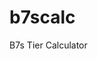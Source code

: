 # b7scalc
B7s Tier Calculator
<!DOCTYPE html>
<html lang="en">
<head>
    <meta charset="UTF-8">
    <meta name="viewport" content="width=device-width, initial-scale=1.0">
    <title>Revenue Change Calculator</title>
    <!-- Tailwind CSS CDN -->
    <script src="https://cdn.tailwindcss.com"></script>
    <style>
        /* Custom styles for Inter font */
        body {
            font-family: "Inter", sans-serif;
            padding-left: 1rem; /* Add some padding to the body for max-w-full */
            padding-right: 1rem;
        }
        /* Hide number input arrows */
        input[type='number']::-webkit-inner-spin-button,
        input[type='number']::-webkit-outer-spin-button {
            -webkit-appearance: none;
            margin: 0;
        }
        input[type='number'] {
            -moz-appearance: textfield;
        }
        /* Ensure table cells don't wrap too much */
        .min-w-full th, .min-w-full td {
            white-space: nowrap;
        }
        /* Adjust input width for better display in table */
        .variant-input {
            width: 70px; /* Smaller width for number inputs in table */
            padding: 0.25rem 0.5rem; /* Smaller padding */
            font-size: 0.875rem; /* sm:text-sm equivalent */
            text-align: center;
        }
        /* Sticky column for variant name */
        .sticky-col {
            position: sticky;
            left: 0;
            background-color: white;
            z-index: 10;
            box-shadow: 2px 0 5px rgba(0,0,0,0.1); /* Optional shadow for effect */
        }
        /* Adjust sticky column background for header */
        .sticky-col-header {
            background-color: #f9fafb; /* bg-gray-50 */
            z-index: 20; /* Higher z-index for header sticky */
        }
        /* Styling for result tables */
        #results-section table th, #results-section table td {
            padding: 0.5rem 0.75rem;
            text-align: right; /* Align numbers to the right */
        }
        #results-section table th:first-child, #results-section table td:first-child {
            text-align: left; /* Align variant names to the left */
        }
        #results-section table thead th {
            background-color: #e2e8f0; /* bg-gray-200 */
        }
        #results-section table tfoot td {
            font-weight: bold;
            background-color: #f0f4f8; /* A slightly darker gray for footer */
        }

        /* Stronger border for month separation */
        #main-revenue-table thead th[data-month-header],
        #results-section table thead th[colspan="4"] {
            border-left: 2px solid #94a3b8; /* Stronger, darker border for month headers */
        }
        #main-revenue-table thead th[data-month-header]:first-child,
        #results-section table thead th[colspan="4"]:first-child {
            border-left: none; /* No left border for the very first header */
        }

        /* Apply border to the first data cell of each month's group (Prop. Price) */
        #main-revenue-table tbody tr td[data-column-type="prop-price"],
        #monthly-results-body tr td:nth-child(4n+1) { /* For results table, it's the first of 4 cells */
             border-left: 1px solid #cbd5e0; /* Lighter border for data cells */
        }
        #main-revenue-table tbody tr td[data-column-type="prop-price"]:first-child,
        #monthly-results-body tr td:nth-child(1) {
            border-left: none; /* No left border for the very first prop price cell / first result cell */
        }

        /* Apply border to the first sub-header of each month (Prop. Price) */
        #main-revenue-table thead tr:nth-child(2) th[data-column-type="prop-price"],
        #results-section table thead tr:nth-child(2) th:nth-child(4n+1) {
            border-left: 2px solid #94a3b8; /* Stronger, darker border for the first sub-header of each month */
        }
        #main-revenue-table thead tr:nth-child(2) th[data-column-type="prop-price"]:first-child,
        #results-section table thead tr:nth-child(2) th:first-child {
            border-left: none; /* No left border for the very first sub-header */
        }

        /* Added borders for individual data columns within each month group */
        #main-revenue-table tbody tr td:not([data-column-type="prop-price"]):not(.sticky-col),
        #monthly-results-body tr td:not(:first-child):not([data-column-type="prop-price"]):not(.sticky-col) {
            border-left: 1px solid #e2e8f0; /* Light border between sub-columns */
        }
        #main-revenue-table thead tr:nth-child(2) th:not([data-column-type="prop-price"]):not(:first-child),
        #results-section table thead tr:nth-child(2) th:not(:first-child) {
            border-left: 1px solid #e2e8f0; /* Light border between sub-headers */
        }

        /* Shading for alternate month columns */
        .shaded-month-group {
            background-color: #f3f4f6; /* Tailwind's bg-gray-100 */
        }

        /* Styling for the new "fill-all" input fields */
        .fill-all-input {
            width: 100%; /* Make it fill the header cell */
            padding: 0.25rem 0.5rem;
            font-size: 0.875rem;
            text-align: center;
            border: 1px solid #d1d5db; /* border-gray-300 */
            border-radius: 0.25rem; /* rounded-md */
            margin-top: 0.5rem; /* Space below the text header */
            box-sizing: border-box; /* Include padding and border in the element's total width and height */
        }
    </style>
</head>
<body class="bg-gray-100 min-h-screen flex items-center justify-center p-4">
    <div class="bg-white p-8 rounded-xl shadow-lg w-full max-w-full">
        <h1 class="text-3xl font-bold text-gray-800 mb-6 text-center">Revenue Change Calculator</h1>

        <div id="input-section" class="space-y-6">
            <!-- Removed the toggle-details-btn div -->
            <!-- Consolidated Table Container -->
            <div class="overflow-x-auto rounded-xl border border-gray-200 shadow-sm">
                <table id="main-revenue-table" class="min-w-full divide-y divide-gray-200">
                    <thead class="bg-gray-50">
                        <tr id="month-headers-row-1">
                            <!-- Variant header will span 2 rows -->
                            <th rowspan="2" class="px-3 py-2 text-left text-xs font-medium text-gray-500 uppercase tracking-wider sticky-col sticky-col-header">Variant</th>
                            <!-- Month headers will be dynamically added here -->
                        </tr>
                        <tr id="month-headers-row-2">
                            <!-- Sub-headers (Prop. Price, LY Price, Actual Price, Tickets) will be dynamically added here -->
                        </tr>
                        <tr id="fill-all-row">
                            <th class="px-3 py-2 text-left text-xs font-medium text-gray-500 uppercase tracking-wider sticky-col sticky-col-header">Fill All:</th>
                            <!-- Fill-all inputs will be dynamically added here -->
                        </tr>
                    </thead>
                    <tbody class="bg-white divide-y divide-200" id="table-body">
                        <!-- Variant rows will be dynamically added here -->
                    </tbody>
                </table>
            </div>

            <button id="calculate-btn" class="w-full bg-green-600 text-white py-3 px-6 rounded-xl hover:bg-green-700 transition duration-300 shadow-md">
                Calculate Revenue Change
            </button>
        </div>

        <!-- Results Section -->
        <div id="results-section" class="mt-8 p-6 bg-gray-50 rounded-xl border border-gray-200 hidden">
            <h2 class="text-2xl font-semibold text-gray-800 mb-4 text-center">Detailed Revenue Analysis</h2>

            <h3 class="text-xl font-semibold text-gray-800 mb-3 text-center">Monthly Revenue Breakdown</h3>
            <div class="overflow-x-auto mb-6 rounded-xl border border-gray-200 shadow-sm">
                <table class="min-w-full divide-y divide-gray-200">
                    <thead class="bg-gray-100">
                        <tr>
                            <th rowspan="2" class="px-3 py-2 text-left text-xs font-medium text-gray-700 uppercase tracking-wider sticky-col sticky-col-header">Variant</th>
                            <th colspan="4" class="px-3 py-2 text-center text-xs font-medium text-gray-700 uppercase tracking-wider border-l border-gray-200">September</th>
                            <th colspan="4" class="px-3 py-2 text-center text-xs font-medium text-gray-700 uppercase tracking-wider border-l border-gray-200">October</th>
                            <th colspan="4" class="px-3 py-2 text-center text-xs font-medium text-gray-700 uppercase tracking-wider border-l border-gray-200">November</th>
                            <th colspan="4" class="px-3 py-2 text-center text-xs font-medium text-gray-700 uppercase tracking-wider border-l border-gray-200">December</th>
                            <th colspan="4" class="px-3 py-2 text-center text-xs font-medium text-gray-700 uppercase tracking-wider border-l border-gray-200">January</th>
                            <th colspan="4" class="px-3 py-2 text-center text-xs font-medium text-gray-700 uppercase tracking-wider border-l border-gray-200">February</th>
                            <th colspan="4" class="px-3 py-2 text-center text-xs font-medium text-gray-700 uppercase tracking-wider border-l border-gray-200">March</th>
                            <th colspan="4" class="px-3 py-2 text-center text-xs font-medium text-gray-700 uppercase tracking-wider border-l border-gray-200">April</th>
                            <th colspan="4" class="px-3 py-2 text-center text-xs font-medium text-gray-700 uppercase tracking-wider border-l border-gray-200">May</th>
                        </tr>
                        <tr>
                            <!-- Sub-headers for each month -->
                            <th class="px-3 py-2 text-left text-xs font-medium text-gray-700 uppercase tracking-wider">Prop</th>
                            <th class="px-3 py-2 text-left text-xs font-medium text-gray-700 uppercase tracking-wider">LY</th>
                            <th class="px-3 py-2 text-left text-xs font-medium text-gray-700 uppercase tracking-wider">Act</th>
                            <th class="px-3 py-2 text-left text-xs font-medium text-gray-700 uppercase tracking-wider">Diff (Act-LY)</th>

                            <th class="px-3 py-2 text-left text-xs font-medium text-gray-700 uppercase tracking-wider">Prop</th>
                            <th class="px-3 py-2 text-left text-xs font-medium text-gray-700 uppercase tracking-wider">LY</th>
                            <th class="px-3 py-2 text-left text-xs font-medium text-gray-700 uppercase tracking-wider">Act</th>
                            <th class="px-3 py-2 text-left text-xs font-medium text-gray-700 uppercase tracking-wider">Diff (Act-LY)</th>

                            <th class="px-3 py-2 text-left text-xs font-medium text-gray-700 uppercase tracking-wider">Prop</th>
                            <th class="px-3 py-2 text-left text-xs font-medium text-gray-700 uppercase tracking-wider">LY</th>
                            <th class="px-3 py-2 text-left text-xs font-medium text-gray-700 uppercase tracking-wider">Act</th>
                            <th class="px-3 py-2 text-left text-xs font-medium text-gray-700 uppercase tracking-wider">Diff (Act-LY)</th>

                            <th class="px-3 py-2 text-left text-xs font-medium text-gray-700 uppercase tracking-wider">Prop</th>
                            <th class="px-3 py-2 text-left text-xs font-medium text-gray-700 uppercase tracking-wider">LY</th>
                            <th class="px-3 py-2 text-left text-xs font-medium text-gray-700 uppercase tracking-wider">Act</th>
                            <th class="px-3 py-2 text-left text-xs font-medium text-gray-700 uppercase tracking-wider">Diff (Act-LY)</th>

                            <th class="px-3 py-2 text-left text-xs font-medium text-gray-700 uppercase tracking-wider">Prop</th>
                            <th class="px-3 py-2 text-left text-xs font-medium text-gray-700 uppercase tracking-wider">LY</th>
                            <th class="px-3 py-2 text-left text-xs font-medium text-gray-700 uppercase tracking-wider">Act</th>
                            <th class="px-3 py-2 text-left text-xs font-medium text-gray-700 uppercase tracking-wider">Diff (Act-LY)</th>

                            <th class="px-3 py-2 text-left text-xs font-medium text-gray-700 uppercase tracking-wider">Prop</th>
                            <th class="px-3 py-2 text-left text-xs font-medium text-gray-700 uppercase tracking-wider">LY</th>
                            <th class="px-3 py-2 text-left text-xs font-medium text-gray-700 uppercase tracking-wider">Act</th>
                            <th class="px-3 py-2 text-left text-xs font-medium text-gray-700 uppercase tracking-wider">Diff (Act-LY)</th>

                            <th class="px-3 py-2 text-left text-xs font-medium text-gray-700 uppercase tracking-wider">Prop</th>
                            <th class="px-3 py-2 text-left text-xs font-medium text-gray-700 uppercase tracking-wider">LY</th>
                            <th class="px-3 py-2 text-left text-xs font-medium text-gray-700 uppercase tracking-wider">Act</th>
                            <th class="px-3 py-2 text-left text-xs font-medium text-gray-700 uppercase tracking-wider">Diff (Act-LY)</th>

                            <th class="px-3 py-2 text-left text-xs font-medium text-gray-700 uppercase tracking-wider">Prop</th>
                            <th class="px-3 py-2 text-left text-xs font-medium text-gray-700 uppercase tracking-wider">LY</th>
                            <th class="px-3 py-2 text-left text-xs font-medium text-gray-700 uppercase tracking-wider">Act</th>
                            <th class="px-3 py-2 text-left text-xs font-medium text-gray-700 uppercase tracking-wider">Diff (Act-LY)</th>

                            <th class="px-3 py-2 text-left text-xs font-medium text-gray-700 uppercase tracking-wider">Prop</th>
                            <th class="px-3 py-2 text-left text-xs font-medium text-gray-700 uppercase tracking-wider">LY</th>
                            <th class="px-3 py-2 text-left text-xs font-medium text-gray-700 uppercase tracking-wider">Act</th>
                            <th class="px-3 py-2 text-left text-xs font-medium text-gray-700 uppercase tracking-wider">Diff (Act-LY)</th>
                        </tr>
                    </thead>
                    <tbody id="monthly-results-body" class="bg-white divide-y divide-gray-200">
                        <!-- Detailed monthly results per variant -->
                    </tbody>
                    <tfoot class="bg-gray-100">
                        <tr>
                            <td class="px-3 py-2 text-sm font-semibold text-gray-900 sticky-col">Monthly Totals</td>
                            <!-- Monthly totals will be dynamically added here -->
                        </tr>
                    </tfoot>
                </table>
            </div>


            <h3 class="text-xl font-semibold text-gray-800 mb-3 text-center">Product Grand Totals</h3>
            <div class="overflow-x-auto mb-6 rounded-xl border border-gray-200 shadow-sm">
                <table class="min-w-full divide-y divide-gray-200">
                    <thead class="bg-gray-100">
                        <tr>
                            <th class="px-3 py-2 text-left text-xs font-medium text-gray-700 uppercase tracking-wider">Variant</th>
                            <th class="px-3 py-2 text-left text-xs font-medium text-gray-700 uppercase tracking-wider">Total LY Revenue</th>
                            <th class="px-3 py-2 text-left text-xs font-medium text-gray-700 uppercase tracking-wider">Total Proposed Revenue</th>
                            <th class="px-3 py-2 text-left text-xs font-medium text-gray-700 uppercase tracking-wider">Total Actual Revenue</th>
                            <th class="px-3 py-2 text-left text-xs font-medium text-gray-700 uppercase tracking-wider">Change (Prop vs LY)</th>
                            <th class="px-3 py-2 text-left text-xs font-medium text-gray-700 uppercase tracking-wider">Change (Act vs LY)</th>
                        </tr>
                    </thead>
                    <tbody id="product-grand-totals-body" class="bg-white divide-y divide-gray-200">
                        <!-- Grand totals per variant -->
                    </tbody>
                </table>
            </div>

            <h3 class="text-xl font-semibold text-gray-800 mb-3 text-center">Overall Grand Totals</h3>
            <div class="space-y-3 text-lg text-gray-700">
                <p><strong>Total Revenue Last Year (All Products):</strong> <span id="grand-ly-revenue" class="font-bold text-blue-600">£0.00</span></p>
                <p><strong>Total Proposed Revenue This Year (All Products):</strong> <span id="grand-prop-revenue" class="font-bold text-purple-600">£0.00</span></p>
                <p><strong>Total Actual Revenue This Year (All Products):</strong> <span id="grand-act-revenue" class="font-bold text-green-600">£0.00</span></p>
                <p><strong>Overall Absolute Change (Proposed vs LY):</strong> <span id="grand-change-prop-abs" class="font-bold text-gray-800">£0.00</span></p>
                <p><strong>Overall Percentage Change (Proposed vs LY):</strong> <span id="grand-change-prop-percent" class="font-bold text-gray-800">0.00%</span></p>
                <p><strong>Overall Absolute Change (Actual vs LY):</strong> <span id="grand-change-act-abs" class="font-bold text-gray-800">£0.00</span></p>
                <p><strong>Overall Percentage Change (Actual vs LY):</strong> <span id="grand-change-act-percent" class="font-bold text-gray-800">0.00%</span></p>
            </div>
            <div id="error-message" class="mt-4 text-red-600 font-medium text-center hidden"></div>
        </div>
    </div>

    <script>
        // JavaScript for the Revenue Change Calculator
        document.addEventListener('DOMContentLoaded', () => {
            const mainRevenueTable = document.getElementById('main-revenue-table');
            const monthHeadersRow1 = document.getElementById('month-headers-row-1');
            const monthHeadersRow2 = document.getElementById('month-headers-row-2');
            const fillAllRow = document.getElementById('fill-all-row'); // New row for fill-all inputs
            const tableBody = document.getElementById('table-body');
            const calculateBtn = document.getElementById('calculate-btn');
            const resultsSection = document.getElementById('results-section');
            const errorMessageDiv = document.getElementById('error-message');
            // Removed the toggleDetailsBtn constant

            // New result display elements
            const monthlyResultsBody = document.getElementById('monthly-results-body');
            const productGrandTotalsBody = document.getElementById('product-grand-totals-body');
            const grandLyRevenueSpan = document.getElementById('grand-ly-revenue');
            const grandPropRevenueSpan = document.getElementById('grand-prop-revenue');
            const grandActRevenueSpan = document.getElementById('grand-act-revenue');
            const grandChangePropAbsSpan = document.getElementById('grand-change-prop-abs');
            const grandChangePropPercentSpan = document.getElementById('grand-change-prop-percent');
            const grandChangeActAbsSpan = document.getElementById('grand-change-act-abs');
            const grandChangeActPercentSpan = document.getElementById('grand-change-act-percent');


            // Array of month names from September to May
            const monthNames = ['September', 'October', 'November', 'December', 'January', 'February', 'March', 'April', 'May'];

            // Pre-defined list of all variants (before filtering)
            const allVariantsRaw = [
                'BASKETBALL', 'DODGEBALL', 'FITNESS GAMES', 'HOCKEY', 'NETBALL', 'RUGBY',
                'TOUCH RUGBY', "WOMEN'S FOOTBALL",
                'Camping Upgrade', 'Extra Player',
                'V.VIP & Deluxe Glamping Package', 'V.VIP & Deluxe Glamping Upgrade',
                'V.VIP & Glamping Package', 'V.VIP & Glamping Upgrade', 'V.VIP Upgrade',
                'VIP & Camping Upgrade', 'VIP Upgrade'
            ];

            // List of individual sports that fall under the "All Sports" category
            const individualSports = [
                'BASKETBALL', 'DODGEBALL', 'FITNESS GAMES', 'HOCKEY', 'NETBALL', 'RUGBY',
                'TOUCH RUGBY', "WOMEN'S FOOTBALL"
            ];

            // Data provided by the user for "Last Year Prices", mapped to a more usable structure
            const userProvidedLastYearPrices = {
                'All Sports Category': { // This represents the group of individual sports
                    'September': 70, 'October': 70,
                    'November': 85, 'December': 85,
                    'January': 99, 'February': 99,
                    'March': 99, 'April': 99, 'May': 0 // Assuming May is 0 for All Sports based on previous data
                },
                'V.VIP & Glamping Upgrade': {
                    'September': 260, 'October': 260, 'November': 275, 'December': 275,
                    'January': 290, 'February': 290, 'March': 300, 'April': 300, 'May': 0
                },
                'VIP & Camping Upgrade': {
                    'September': 140, 'October': 140, 'November': 155, 'December': 155,
                    'January': 175, 'February': 175, 'March': 190, 'April': 190, 'May': 0
                },
                'Camping Upgrade': {
                    'September': 110, 'October': 110, 'November': 125, 'December': 125,
                    'January': 145, 'February': 145, 'March': 155, 'April': 155, 'May': 0
                },
                'VIP Upgrade': {
                    'September': 40, 'October': 40, 'November': 0, 'December': 0, // Explicitly 0 for '-'
                    'January': 50, 'February': 50, 'March': 0, 'April': 0, 'May': 0 // Explicitly 0 for '-'
                },
                'V.VIP Upgrade': {
                    'September': 60, 'October': 60, 'November': 0, 'December': 0, // Explicitly 0 for '-'
                    'January': 70, 'February': 70, 'March': 0, 'April': 0, 'May': 0 // Explicitly 0 for '-'
                }
            };

            // Data provided by the user for "Actual Prices This Year"
            const userProvidedActualPrices = {
                'BASKETBALL': { 'September': 65, 'October': 70, 'November': 85, 'December': 85, 'January': 0, 'February': 99, 'March': 99, 'April': 98, 'May': 0 },
                'DODGEBALL': { 'September': 68, 'October': 70, 'November': 70, 'December': 62, 'January': 79, 'February': 66, 'March': 99, 'April': 99, 'May': 0 },
                'FITNESS GAMES': { 'September': 68, 'October': 70, 'November': 70, 'December': 85, 'January': 79, 'February': 71, 'March': 50, 'April': 81, 'May': 65 },
                'HOCKEY': { 'September': 65, 'October': 70, 'November': 0, 'December': 85, 'January': 96, 'February': 83, 'March': 0, 'April': 0, 'May': 0 },
                'NETBALL': { 'September': 62, 'October': 67, 'November': 85, 'December': 82, 'January': 93, 'February': 99, 'March': 61, 'April': 58, 'May': 0 },
                'RUGBY': { 'September': 61, 'October': 56, 'November': 62, 'December': 82, 'January': 72, 'February': 69, 'March': 77, 'April': 30, 'May': 0 },
                'TOUCH RUGBY': { 'September': 71, 'October': 0, 'November': 0, 'December': 85, 'January': 0, 'February': 65, 'March': 0, 'April': 0, 'May': 0 },
                "WOMEN'S FOOTBALL": { 'September': 0, 'October': 50, 'November': 75, 'December': 85, 'January': 95, 'February': 84, 'March': 0, 'April': 0, 'May': 0 },
                'Camping Upgrade': { 'September': 102, 'October': 102, 'November': 79, 'December': 77, 'January': 98, 'February': 106, 'March': 123, 'April': 74, 'May': 138 },
                'Extra Player': { 'September': 69, 'October': 70, 'November': 36, 'December': 80, 'January': 95, 'February': 87, 'March': 95, 'April': 90, 'May': 82 },
                'V.VIP & Deluxe Glamping Package': { 'September': 0, 'October': 0, 'November': 0, 'December': 0, 'January': 350, 'February': 0, 'March': 0, 'April': 0, 'May': 0 },
                'V.VIP & Deluxe Glamping Upgrade': { 'September': 0, 'October': 0, 'November': 0, 'December': 0, 'January': 0, 'February': 0, 'March': 360, 'April': 360, 'May': 360 },
                'V.VIP & Glamping Package': { 'September': 250, 'October': 260, 'November': 275, 'December': 275, 'January': 266, 'February': 246, 'March': 0, 'April': 0, 'May': 0 },
                'V.VIP & Glamping Upgrade': { 'September': 252, 'October': 263, 'November': 275, 'December': 275, 'January': 293, 'February': 269, 'March': 268, 'April': 256, 'May': 300 },
                'V.VIP Upgrade': { 'September': 28, 'October': 44, 'November': 70, 'December': 54, 'January': 70, 'February': 49, 'March': 64, 'April': 33, 'May': 51 },
                'VIP & Camping Upgrade': { 'September': 127, 'October': 111, 'November': 65, 'December': 91, 'January': 123, 'February': 101, 'March': 155, 'April': 138, 'May': 190 },
                'VIP Upgrade': { 'September': 31, 'October': 40, 'November': 40, 'December': 40, 'January': 0, 'February': 43, 'March': 21, 'April': 41, 'May': 14 }
            };

            // Data provided by the user for "Tickets Sold" - MERGED DATA
            const userProvidedTicketsSold = {
                "RUGBY": { "September": 31, "October": 30, "November": 39, "December": 20, "January": 16, "February": 24, "March": 52, "April": 11, "May": 10 },
                "NETBALL": { "September": 23, "October": 30, "November": 20, "December": 30, "January": 66, "February": 11, "March": 30, "April": 12, "May": 0 },
                "DODGEBALL": { "September": 65, "October": 75, "November": 12, "December": 17, "January": 64, "February": 88, "March": 21, "April": 0, "May": 0 },
                "HOCKEY": { "September": 93, "October": 41, "November": 0, "December": 24, "January": 50, "February": 64, "March": 0, "April": 79, "May": 10 },
                "FITNESS GAMES": { "September": 0, "October": 0, "November": 0, "December": 11, "January": 0, "February": 0, "March": 0, "April": 0, "May": 0 },
                "BASKETBALL": { "September": 20, "October": 16, "November": 4, "December": 13, "January": 0, "February": 44, "March": 0, "April": 0, "May": 0 },
                "TOUCH RUGBY": { "September": 0, "October": 0, "November": 0, "December": 0, "January": 0, "February": 0, "March": 0, "April": 0, "May": 0 },
                "WOMEN'S FOOTBALL": { "September": 0, "October": 0, "November": 0, "December": 0, "January": 0, "February": 0, "March": 0, "April": 1, "May": 0 },
                "V.VIP & Glamping Package": { "September": 30, "October": 40, "November": 0, "December": 0, "January": 0, "February": 0, "March": 0, "April": 0, "May": 0 },
                "V.VIP Upgrade": { "September": 41, "October": 14, "November": 11, "December": 10, "January": 1, "February": 37, "March": 23, "April": 17, "May": 15 },
                "Camping Upgrade": { "September": 82, "October": 90, "November": 24, "December": 92, "January": 50, "February": 30, "March": 15, "April": 43, "May": 6 },
                "VIP Upgrade": { "September": 34, "October": 0, "November": 29, "December": 1, "January": 14, "February": 37, "March": 63, "April": 30, "May": 30 },
                "Extra Player": { "September": 11, "October": 57, "November": 23, "December": 100, "January": 21, "February": 71, "March": 42, "April": 43, "May": 13 },
                "VIP & Camping Upgrade": { "September": 12, "October": 85, "November": 0, "December": 31, "January": 11, "February": 13, "March": 7, "April": 19, "May": 2 },
                "V.VIP & Glamping Upgrade": { "September": 0, "October": 30, "November": 5, "December": 3, "January": 1, "February": 31, "March": 25, "April": 30, "May": 1 },
                "V.VIP & Deluxe Glamping Upgrade": { "September": 0, "October": 0, "November": 0, "December": 0, 'January': 0, 'February': 0, 'March': 3, 'April': 4, 'May': 3 }
            };


            // Initialize previousYearData with all variants and months, defaulting to 0 for all prices and tickets
            const previousYearData = {};
            monthNames.forEach(month => {
                previousYearData[month] = [];
                allVariantsRaw.forEach(variant => {
                    previousYearData[month].push({ variant: variant, lastYearPrice: 0, actualPriceThisYear: 0, ticketsSold: 0 }); // Default all to 0
                });
            });

            // Overlay the user-provided Last Year Prices onto the initialized structure
            for (const categoryOrVariant in userProvidedLastYearPrices) {
                if (categoryOrVariant === 'All Sports Category') {
                    for (const month in userProvidedLastYearPrices[categoryOrVariant]) {
                        const price = userProvidedLastYearPrices[categoryOrVariant][month];
                        individualSports.forEach(sportVariant => {
                            const monthEntry = previousYearData[month].find(item => item.variant === sportVariant);
                            if (monthEntry) {
                                monthEntry.lastYearPrice = price;
                            }
                        });
                    }
                } else {
                    for (const month in userProvidedLastYearPrices[categoryOrVariant]) {
                        const price = userProvidedLastYearPrices[categoryOrVariant][month];
                        const monthEntry = previousYearData[month].find(item => item.variant === categoryOrVariant);
                        if (monthEntry) {
                            monthEntry.lastYearPrice = price;
                        }
                    }
                }
            }

            // Overlay the user-provided Actual Prices onto the initialized structure
            for (const variantName in userProvidedActualPrices) {
                for (const month in userProvidedActualPrices[variantName]) {
                    const price = userProvidedActualPrices[variantName][month];
                    const monthEntry = previousYearData[month].find(item => item.variant === variantName);
                    if (monthEntry) {
                        monthEntry.actualPriceThisYear = price;
                    }
                }
            }

            // Overlay the user-provided Tickets Sold onto the initialized structure
            for (const variantName in userProvidedTicketsSold) {
                for (const month in userProvidedTicketsSold[variantName]) {
                    const tickets = userProvidedTicketsSold[variantName][month];
                    const monthEntry = previousYearData[month].find(item => item.variant === variantName);
                    if (monthEntry) {
                        monthEntry.ticketsSold = tickets;
                    }
                }
            }

            // Filter allVariantsRaw to only include those with at least one non-zero lastYearPrice
            const allVariants = allVariantsRaw.filter(variantName => {
                let hasNonZeroPrice = false;
                for (const month of monthNames) {
                    const variantDataForMonth = previousYearData[month].find(v => v.variant === variantName);
                    if (variantDataForMonth && variantDataForMonth.lastYearPrice > 0) {
                        hasNonZeroPrice = true;
                        break;
                    }
                }
                return hasNonZeroPrice;
            });


            /**
             * Initializes the main revenue table with headers and variant rows.
             */
            const initializeTable = () => {
                // Clear existing content
                monthHeadersRow1.innerHTML = `<th rowspan="2" class="px-3 py-2 text-left text-xs font-medium text-gray-500 uppercase tracking-wider sticky-col sticky-col-header">Variant</th>`;
                monthHeadersRow2.innerHTML = ``; // This row starts empty after the variant header is set in row1
                fillAllRow.innerHTML = `<th class="px-3 py-2 text-left text-xs font-medium text-gray-500 uppercase tracking-wider sticky-col sticky-col-header">Fill All:</th>`; // Clear fill-all row
                tableBody.innerHTML = '';

                // Add month headers (first row)
                monthNames.forEach((month, index) => {
                    const th = document.createElement('th');
                    // Set colspan to 1 as only Prop. Price is visible by default
                    th.setAttribute('colspan', '1');
                    th.classList.add('px-3', 'py-2', 'text-center', 'text-xs', 'font-medium', 'text-gray-500', 'uppercase', 'tracking-wider', 'border-l', 'border-gray-200');
                    if (index % 2 === 0) { // Apply shading to September, November, January, etc.
                        th.classList.add('shaded-month-group');
                    }
                    th.textContent = month;
                    th.setAttribute('data-month-header', month); // Add data attribute to easily select month headers
                    monthHeadersRow1.appendChild(th);
                });

                // Add sub-headers (second row) - ORDERED Prop. Price, LY Price, Act. Price, Tickets
                const subHeaderTypes = ['prop-price', 'ly-price', 'act-price', 'tickets'];
                const subHeaderTexts = {
                    'prop-price': 'Prop. Price',
                    'ly-price': 'LY Price',
                    'act-price': 'Act. Price',
                    'tickets': 'Tickets'
                };

                monthNames.forEach((month, monthIndex) => {
                    subHeaderTypes.forEach(type => {
                        const subTh = document.createElement('th');
                        subTh.classList.add('px-3', 'py-2', 'text-left', 'text-xs', 'font-medium', 'text-gray-500', 'uppercase', 'tracking-wider');
                        if (type !== 'prop-price') { // Hide all except 'prop-price' by default
                            subTh.classList.add('hidden');
                        }
                        if (monthIndex % 2 === 0) { // Apply shading to September, November, January, etc.
                            subTh.classList.add('shaded-month-group');
                        }
                        subTh.textContent = subHeaderTexts[type];
                        subTh.setAttribute('data-column-type', type);
                        subTh.setAttribute('data-month', month); // Add month to sub-header for specific toggling
                        monthHeadersRow2.appendChild(subTh);
                    });
                });

                // Add fill-all input fields for each sub-column
                monthNames.forEach((month, index) => {
                    subHeaderTypes.forEach(type => {
                        const fillAllSubCell = document.createElement('th');
                        fillAllSubCell.classList.add('px-3', 'py-2', 'text-left', 'text-xs', 'font-medium', 'text-gray-500', 'uppercase', 'tracking-wider');

                        if (index % 2 === 0) {
                            fillAllSubCell.classList.add('shaded-month-group');
                        }
                        if (type !== 'prop-price') { // Hide all except 'prop-price' by default
                            fillAllSubCell.classList.add('hidden');
                        }

                        if (type === 'prop-price') {
                            const propPriceFillAllInput = document.createElement('input');
                            propPriceFillAllInput.type = 'number';
                            propPriceFillAllInput.classList.add('fill-all-input');
                            propPriceFillAllInput.placeholder = 'Fill all...';
                            propPriceFillAllInput.min = '0';
                            propPriceFillAllInput.step = '0.01';
                            propPriceFillAllInput.setAttribute('data-fill-month', month);
                            fillAllSubCell.appendChild(propPriceFillAllInput);
                        } else {
                            fillAllSubCell.innerHTML = `&nbsp;`; // Use non-breaking space to maintain cell height
                        }
                        fillAllRow.appendChild(fillAllSubCell);
                    });
                });


                // Populate table body with variant rows using the FILTERED allVariants
                allVariants.forEach(variantName => {
                    const row = document.createElement('tr');
                    row.className = 'hover:bg-gray-50';

                    // Variant name cell (sticky)
                    const variantNameCell = document.createElement('td');
                    variantNameCell.className = 'px-3 py-2 whitespace-nowrap text-sm font-medium text-gray-900 sticky-col';
                    variantNameCell.textContent = variantName;
                    row.appendChild(variantNameCell);

                    // Add cells for each month (ORDERED Prop. Price, LY Price, Act. Price, Tickets)
                    monthNames.forEach((month, monthIndex) => {
                        const variantDataForMonth = previousYearData[month] ? previousYearData[month].find(v => v.variant === variantName) : null;
                        const lastYearPrice = variantDataForMonth ? variantDataForMonth.lastYearPrice : 0;
                        const actualPriceThisYear = variantDataForMonth ? variantDataForMonth.actualPriceThisYear : 0;
                        const ticketsSold = variantDataForMonth ? variantDataForMonth.ticketsSold : 0;

                        // Proposed Price This Year (editable) - FIRST
                        const propPriceCell = document.createElement('td');
                        propPriceCell.classList.add('px-3', 'py-2', 'whitespace-nowrap');
                        if (monthIndex % 2 === 0) {
                            propPriceCell.classList.add('shaded-month-group');
                        }
                        // Removed placeholder attribute
                        propPriceCell.innerHTML = `<input type="number" class="variant-input prop-price-input" min="0" step="0.01" data-variant="${variantName}" data-month="${month}">`;
                        propPriceCell.setAttribute('data-column-type', 'prop-price');
                        row.appendChild(propPriceCell);

                        // Last Year Price (readonly) - SECOND, HIDDEN BY DEFAULT
                        const lyPriceCell = document.createElement('td');
                        lyPriceCell.classList.add('px-3', 'py-2', 'whitespace-nowrap', 'hidden'); // Hidden by default
                        if (monthIndex % 2 === 0) {
                            lyPriceCell.classList.add('shaded-month-group');
                        }
                        lyPriceCell.innerHTML = `<input type="number" class="variant-input ly-price-input" value="${lastYearPrice.toFixed(2)}" readonly min="0" step="0.01" data-variant="${variantName}" data-month="${month}">`;
                        lyPriceCell.setAttribute('data-column-type', 'ly-price');
                        row.appendChild(lyPriceCell);

                        // Actual Price This Year (hardcoded and readonly) - THIRD, HIDDEN BY DEFAULT
                        const actPriceCell = document.createElement('td');
                        actPriceCell.classList.add('px-3', 'py-2', 'whitespace-nowrap', 'hidden'); // Hidden by default
                        if (monthIndex % 2 === 0) {
                            actPriceCell.classList.add('shaded-month-group');
                        }
                        actPriceCell.innerHTML = `<input type="number" class="variant-input actual-price-input" value="${actualPriceThisYear.toFixed(2)}" readonly min="0" step="0.01" data-variant="${variantName}" data-month="${month}">`;
                        actPriceCell.setAttribute('data-column-type', 'act-price');
                        row.appendChild(actPriceCell);

                        // Tickets Sold (hardcoded and readonly) - FOURTH, HIDDEN BY DEFAULT
                        const ticketsSoldCell = document.createElement('td');
                        ticketsSoldCell.classList.add('px-3', 'py-2', 'whitespace-nowrap', 'hidden'); // Hidden by default
                        if (monthIndex % 2 === 0) {
                            ticketsSoldCell.classList.add('shaded-month-group');
                        }
                        ticketsSoldCell.innerHTML = `<input type="number" class="variant-input tickets-sold-input" value="${ticketsSold}" readonly min="0" step="1" data-variant="${variantName}" data-month="${month}">`;
                        ticketsSoldCell.setAttribute('data-column-type', 'tickets');
                        row.appendChild(ticketsSoldCell);
                    });
                    tableBody.appendChild(row);
                });

                // Add event listeners to the new fill-all inputs
                fillAllRow.querySelectorAll('.fill-all-input').forEach(input => {
                    input.addEventListener('input', (event) => {
                        const monthToFill = event.target.dataset.fillMonth;
                        const valueToFill = event.target.value;

                        // Select all 'prop-price-input' fields for the specific month
                        // and filter them to only include sports variants
                        const monthSpecificPropPriceInputs = tableBody.querySelectorAll(`.prop-price-input[data-month="${monthToFill}"]`);

                        monthSpecificPropPriceInputs.forEach(propInput => {
                            const variantName = propInput.dataset.variant;
                            if (individualSports.includes(variantName)) { // Only fill for sports variants
                                propInput.value = valueToFill;
                            }
                        });
                    });
                });
            };

            /**
             * Toggles the visibility of LY Price, Actual Price, and Tickets columns, and adjusts fill-all inputs.
             * This function is now only called by the toggleDetailsBtn, which is removed.
             * However, keeping it in case future functionality needs similar toggling.
             */
            const toggleColumns = () => {
                const isCurrentlyHidden = toggleDetailsBtn.textContent === 'Show Details'; // Check current state

                // Toggle visibility for sub-headers (LY Price, Act. Price, Tickets) in month-headers-row-2
                const subColumnHeadersToToggle = monthHeadersRow2.querySelectorAll('[data-column-type="ly-price"], [data-column-type="act-price"], [data-column-type="tickets"]');
                subColumnHeadersToToggle.forEach(th => th.classList.toggle('hidden'));

                // Toggle visibility for data cells (LY Price, Act. Price, Tickets) in table-body
                const dataCellsToToggle = tableBody.querySelectorAll('td[data-column-type="ly-price"], td[data-column-type="act-price"], td[data-column-type="tickets"]');
                dataCellsToToggle.forEach(td => td.classList.toggle('hidden'));

                // Toggle visibility for fill-all input cells (LY Price, Act. Price, Tickets) in fill-all-row
                const fillAllCellsToToggle = fillAllRow.querySelectorAll('th[data-column-type="ly-price"], th[data-column-type="act-price"], th[data-column-type="tickets"]');
                fillAllCellsToToggle.forEach(th => th.classList.toggle('hidden'));


                // Update colspan for month headers in the main input table (month-headers-row-1)
                const monthHeaders = monthHeadersRow1.querySelectorAll('[data-month-header]');
                monthHeaders.forEach(th => {
                    if (isCurrentlyHidden) { // If currently hidden, we are showing them
                        th.setAttribute('colspan', '4');
                    } else { // If currently visible, we are hiding them
                        th.setAttribute('colspan', '1');
                    }
                });

                // Update button text
                toggleDetailsBtn.textContent = isCurrentlyHidden ? 'Hide Details' : 'Show Details';
            };


            /**
             * Calculates and displays the revenue change.
             */
            const calculateRevenueChange = () => {
                let totalLastYearRevenueOverall = 0;
                let totalProposedRevenueOverall = 0;
                let totalActualRevenueOverall = 0;
                let hasError = false;
                errorMessageDiv.classList.add('hidden'); // Hide previous errors

                // Clear previous results
                monthlyResultsBody.innerHTML = '';
                productGrandTotalsBody.innerHTML = '';

                let monthlyTotals = {}; // { 'September': { ly: 0, prop: 0, act: 0 }, ... }
                monthNames.forEach(month => {
                    monthlyTotals[month] = { ly: 0, prop: 0, act: 0 };
                });

                // Iterate over each variant row
                allVariants.forEach(variantName => { // Use the FILTERED allVariants
                    let productLyTotal = 0;
                    let productPropTotal = 0;
                    let productActTotal = 0;

                    // Create a row for the monthly breakdown table
                    const monthlyTableRow = document.createElement('tr');
                    monthlyTableRow.className = 'hover:bg-gray-50';
                    monthlyTableRow.innerHTML = `<td class="px-3 py-2 whitespace-nowrap text-sm font-medium text-gray-900 sticky-col">${variantName}</td>`;

                    // Find the row for this variant in the input table
                    let currentRow = null;
                    const allInputRows = tableBody.querySelectorAll('tr');
                    for (const r of allInputRows) {
                        if (r.querySelector('td.sticky-col').textContent === variantName) {
                            currentRow = r;
                            break;
                        }
                    }

                    if (!currentRow) {
                        console.error(`Input row not found for variant: ${variantName}`);
                        hasError = true; // Set error flag
                        errorMessageDiv.textContent = `Internal error: Input row not found for variant: ${variantName}.`;
                        errorMessageDiv.classList.remove('hidden');
                        return; // Skip this variant if its input row isn't found
                    }

                    // Iterate over each month's inputs within this variant's row
                    monthNames.forEach((month, monthIndex) => {
                        // Select inputs for the current variant and month (order matches input table)
                        const propPriceInput = currentRow.querySelector(`.prop-price-input[data-variant="${variantName}"][data-month="${month}"]`);
                        const lyPriceInput = currentRow.querySelector(`.ly-price-input[data-variant="${variantName}"][data-month="${month}"]`);
                        const actualPriceInput = currentRow.querySelector(`.actual-price-input[data-variant="${variantName}"][data-month="${month}"]`);
                        const ticketsSoldInput = currentRow.querySelector(`.tickets-sold-input[data-variant="${variantName}"][data-month="${month}"]`);

                        // Check if inputs exist (they should if table is correctly rendered)
                        if (!propPriceInput || !lyPriceInput || !actualPriceInput || !ticketsSoldInput) {
                            console.error(`Missing inputs for ${variantName} in ${month}`);
                            hasError = true;
                            errorMessageDiv.textContent = `Internal error: Missing data for ${variantName} in ${month}.`;
                            errorMessageDiv.classList.remove('hidden');
                            return;
                        }

                        const lastYearPrice = parseFloat(lyPriceInput.value);
                        // Use proposedPriceInput.value directly for proposedPriceThisYear
                        const proposedPriceThisYear = parseFloat(propPriceInput.value);
                        const actualPriceThisYear = parseFloat(actualPriceInput.value);
                        const ticketsSold = parseInt(ticketsSoldInput.value);

                        // Validate inputs
                        if (isNaN(lastYearPrice) || isNaN(proposedPriceThisYear) || isNaN(actualPriceThisYear) || isNaN(ticketsSold) ||
                            lastYearPrice < 0 || proposedPriceThisYear < 0 || actualPriceThisYear < 0 || ticketsSold < 0) {
                            hasError = true;
                            errorMessageDiv.textContent = `Please enter valid positive numbers for all fields for "${variantName}" in "${month}".`;
                            errorMessageDiv.classList.remove('hidden');
                            return; // Exit inner loop if error found
                        }

                        const monthlyLyRevenue = lastYearPrice * ticketsSold;
                        const monthlyPropRevenue = proposedPriceThisYear * ticketsSold;
                        const monthlyActRevenue = actualPriceThisYear * ticketsSold;
                        const monthlyDiffActLy = monthlyActRevenue - monthlyLyRevenue;

                        // Accumulate monthly totals
                        monthlyTotals[month].ly += monthlyLyRevenue;
                        monthlyTotals[month].prop += monthlyPropRevenue;
                        monthlyTotals[month].act += monthlyActRevenue;

                        // Accumulate product totals
                        productLyTotal += monthlyLyRevenue;
                        productPropTotal += monthlyPropRevenue;
                        productActTotal += monthlyActRevenue;

                        // Add cells to the monthly breakdown row (ORDERED PROP, LY, ACT, DIFF)
                        monthlyTableRow.innerHTML += `
                            <td class="px-3 py-2 whitespace-nowrap text-sm text-gray-700 ${monthIndex % 2 === 0 ? 'shaded-month-group' : ''}">£${monthlyPropRevenue.toFixed(2)}</td>
                            <td class="px-3 py-2 whitespace-nowrap text-sm text-gray-700 ${monthIndex % 2 === 0 ? 'shaded-month-group' : ''}">£${monthlyLyRevenue.toFixed(2)}</td>
                            <td class="px-3 py-2 whitespace-nowrap text-sm text-gray-700 ${monthIndex % 2 === 0 ? 'shaded-month-group' : ''}">£${monthlyActRevenue.toFixed(2)}</td>
                            <td class="px-3 py-2 whitespace-nowrap text-sm ${monthlyDiffActLy > 0 ? 'text-green-600' : (monthlyDiffActLy < 0 ? 'text-red-600' : '')} ${monthIndex % 2 === 0 ? 'shaded-month-group' : ''}">£${monthlyDiffActLy.toFixed(2)}</td>
                        `;
                    });

                    if (hasError) {
                        return; // Exit outer loop if error found
                    }
                    monthlyResultsBody.appendChild(monthlyTableRow);

                    // Add row to product grand totals table
                    const productGrandRow = document.createElement('tr');
                    const productChangePropLy = productPropTotal - productLyTotal;
                    const productChangeActLy = productActTotal - productLyTotal;

                    productGrandRow.innerHTML = `
                        <td class="px-3 py-2 whitespace-nowrap text-sm font-medium text-gray-900">${variantName}</td>
                        <td class="px-3 py-2 whitespace-nowrap text-sm text-blue-600 font-bold">£${productLyTotal.toFixed(2)}</td>
                        <td class="px-3 py-2 whitespace-nowrap text-sm text-purple-600 font-bold">£${productPropTotal.toFixed(2)}</td>
                        <td class="px-3 py-2 whitespace-nowrap text-sm text-green-600 font-bold">£${productActTotal.toFixed(2)}</td>
                        <td class="px-3 py-2 whitespace-nowrap text-sm ${productChangePropLy > 0 ? 'text-green-600' : (productChangePropLy < 0 ? 'text-red-600' : '')}">£${productChangePropLy.toFixed(2)}</td>
                        <td class="px-3 py-2 whitespace-nowrap text-sm ${productChangeActLy > 0 ? 'text-green-600' : (productChangeActLy < 0 ? 'text-red-600' : '')}">£${productChangeActLy.toFixed(2)}</td>
                    `;
                    productGrandTotalsBody.appendChild(productGrandRow);

                    // Accumulate overall grand totals
                    totalLastYearRevenueOverall += productLyTotal;
                    totalProposedRevenueOverall += productPropTotal;
                    totalActualRevenueOverall += productActTotal;
                });

                if (hasError) {
                    resultsSection.classList.add('hidden');
                    return; // Stop if there was an input error
                }

                // Populate monthly totals row in the footer of the monthly breakdown table
                const monthlyTotalsFooterRow = document.querySelector('#monthly-results-body').nextElementSibling.querySelector('tr');
                // Clear previous monthly totals to prevent duplication on recalculate
                monthlyTotalsFooterRow.innerHTML = `<td class="px-3 py-2 text-sm font-semibold text-gray-900 sticky-col">Monthly Totals</td>`;

                monthNames.forEach((month, monthIndex) => {
                    const ly = monthlyTotals[month].ly;
                    const prop = monthlyTotals[month].prop;
                    const act = monthlyTotals[month].act;
                    const diffActLy = act - ly;

                    monthlyTotalsFooterRow.innerHTML += `
                        <td class="px-3 py-2 whitespace-nowrap text-sm font-semibold text-gray-900 ${monthIndex % 2 === 0 ? 'shaded-month-group' : ''}">£${prop.toFixed(2)}</td>
                        <td class="px-3 py-2 whitespace-nowrap text-sm font-semibold text-gray-900 ${monthIndex % 2 === 0 ? 'shaded-month-group' : ''}">£${ly.toFixed(2)}</td>
                        <td class="px-3 py-2 whitespace-nowrap text-sm font-semibold text-gray-900 ${monthIndex % 2 === 0 ? 'shaded-month-group' : ''}">£${act.toFixed(2)}</td>
                        <td class="px-3 py-2 whitespace-nowrap text-sm font-semibold ${diffActLy > 0 ? 'text-green-600' : (diffActLy < 0 ? 'text-red-600' : '')} ${monthIndex % 2 === 0 ? 'shaded-month-group' : ''}">£${diffActLy.toFixed(2)}</td>
                    `;
                });


                // Calculate overall percentage changes
                const overallChangePropAbs = totalProposedRevenueOverall - totalLastYearRevenueOverall;
                let overallChangePropPercent = 0;
                if (totalLastYearRevenueOverall !== 0) {
                    overallChangePropPercent = (overallChangePropAbs / totalLastYearRevenueOverall) * 100;
                } else if (totalProposedRevenueOverall > 0) {
                    overallChangePropPercent = Infinity;
                }

                const overallChangeActAbs = totalActualRevenueOverall - totalLastYearRevenueOverall;
                let overallChangeActPercent = 0;
                if (totalLastYearRevenueOverall !== 0) {
                    overallChangeActPercent = (overallChangeActAbs / totalLastYearRevenueOverall) * 100;
                } else if (totalActualRevenueOverall > 0) {
                    overallChangeActPercent = Infinity;
                }

                // Display overall grand totals
                grandLyRevenueSpan.textContent = `£${totalLastYearRevenueOverall.toFixed(2)}`;
                grandPropRevenueSpan.textContent = `£${totalProposedRevenueOverall.toFixed(2)}`;
                grandActRevenueSpan.textContent = `£${totalActualRevenueOverall.toFixed(2)}`;

                grandChangePropAbsSpan.textContent = `£${overallChangePropAbs.toFixed(2)}`;
                if (overallChangePropPercent === Infinity) {
                    grandChangePropPercentSpan.textContent = 'Infinite Increase';
                    grandChangePropPercentSpan.className = 'font-bold text-green-600';
                } else {
                    grandChangePropPercentSpan.textContent = `${overallChangePropPercent.toFixed(2)}%`;
                    grandChangePropPercentSpan.className = `font-bold ${overallChangePropPercent > 0 ? 'text-green-600' : (overallChangePropPercent < 0 ? 'text-red-600' : 'text-gray-800')}`;
                }

                grandChangeActAbsSpan.textContent = `£${overallChangeActAbs.toFixed(2)}`;
                if (overallChangeActPercent === Infinity) {
                    grandChangeActPercentSpan.textContent = 'Infinite Increase';
                    grandChangeActPercentSpan.className = 'font-bold text-green-600';
                } else {
                    grandChangeActPercentSpan.textContent = `${overallChangeActPercent.toFixed(2)}%`;
                    grandChangeActPercentSpan.className = `font-bold ${overallChangeActPercent > 0 ? 'text-green-600' : (overallChangeActPercent < 0 ? 'text-red-600' : 'text-gray-800')}`;
                }

                resultsSection.classList.remove('hidden'); // Show results section
            };

            // Event Listeners
            calculateBtn.addEventListener('click', calculateRevenueChange);
            // Removed the event listener for toggleDetailsBtn

            // Initialize the table on page load
            initializeTable();
        });
    </script>
</body>
</html>
